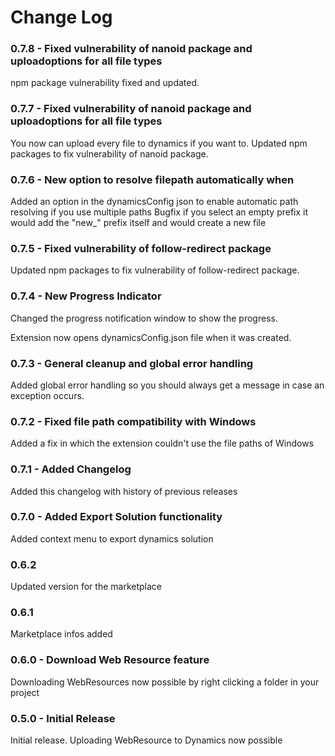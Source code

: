 # Change Log

### 0.7.8 - Fixed vulnerability of nanoid package and uploadoptions for all file types

npm package vulnerability fixed and updated.

### 0.7.7 - Fixed vulnerability of nanoid package and uploadoptions for all file types

You now can upload every file to dynamics if you want to.
Updated npm packages to fix vulnerability of nanoid package.

### 0.7.6 - New option to resolve filepath automatically when

Added an option in the dynamicsConfig json to enable automatic path resolving if you use multiple paths
Bugfix if you select an empty prefix it would add the "new_" prefix itself and would create a new file

### 0.7.5 - Fixed vulnerability of follow-redirect package

Updated npm packages to fix vulnerability of follow-redirect package.

### 0.7.4 - New Progress Indicator

Changed the progress notification window to show the progress.

Extension now opens dynamicsConfig.json file when it was created.

### 0.7.3 - General cleanup and global error handling

Added global error handling so you should always get a message in case an exception occurs.

### 0.7.2 - Fixed file path compatibility with Windows

Added a fix in which the extension couldn't use the file paths of Windows

### 0.7.1 - Added Changelog

Added this changelog with history of previous releases

### 0.7.0 - Added Export Solution functionality

Added context menu to export dynamics solution

### 0.6.2

Updated version for the marketplace

### 0.6.1

Marketplace infos added

### 0.6.0 - Download Web Resource feature

Downloading WebResources now possible by right clicking a folder in your project

### 0.5.0 - Initial Release

Initial release. Uploading WebResource to Dynamics now possible
